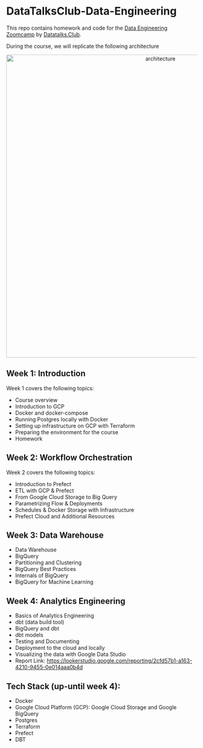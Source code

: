 # DataTalksClub-Data-Engineering

This repo contains homework and code for the [Data Engineering Zoomcamp](https://github.com/DataTalksClub/data-engineering-zoomcamp) by [Datatalks.Club](https://datatalks.club/).

During the course, we will replicate the following architecture

<p align="center">
<img src=https://github.com/DataTalksClub/data-engineering-zoomcamp/blob/main/images/architecture/arch_2.png width=800 height=800 alt='architecture'/>
</p>

## Week 1: Introduction

Week 1 covers the following topics:

-   Course overview
-   Introduction to GCP
-   Docker and docker-compose
-   Running Postgres locally with Docker
-   Setting up infrastructure on GCP with Terraform
-   Preparing the environment for the course
-   Homework

## Week 2: Workflow Orchestration

Week 2 covers the following topics:

-   Introduction to Prefect
-   ETL with GCP & Prefect
-   From Google Cloud Storage to Big Query
-   Parametrizing Flow & Deployments
-   Schedules & Docker Storage with Infrastructure
-   Prefect Cloud and Additional Resources

## Week 3: Data Warehouse

-   Data Warehouse
-   BigQuery
-   Partitioning and Clustering
-   BigQuery Best Practices
-   Internals of BigQuery
-   BigQuery for Machine Learning

## Week 4: Analytics Engineering

-   Basics of Analytics Engineering
-   dbt (data build tool)
-   BigQuery and dbt
-   dbt models
-   Testing and Documenting
-   Deployment to the cloud and locally
-   Visualizing the data with Google Data Studio
-   Report Link: https://lookerstudio.google.com/reporting/2cfd57b1-a163-4210-9455-0e014aaa0b4d

## Tech Stack (up-until week 4):

-   Docker
-   Google Cloud Platform (GCP): Google Cloud Storage and Google BigQuery
-   Postgres
-   Terraform
-   Prefect
-   DBT
